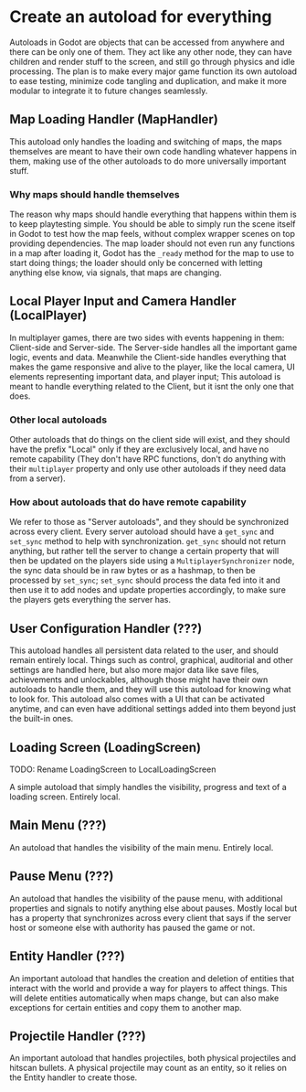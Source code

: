# Create an autoload for everything

Autoloads in Godot are objects that can be accessed from anywhere and there can be only one of them. They act like any other node, they can have children and render stuff to the screen, and still go through physics and idle processing.
The plan is to make every major game function its own autoload to ease testing, minimize code tangling and duplication, and make it more modular to integrate it to future changes seamlessly.

## Map Loading Handler (MapHandler)
This autoload only handles the loading and switching of maps, the maps themselves are meant to have their own code handling whatever happens in them, making use of the other autoloads to do more universally important stuff.

### Why maps should handle themselves
The reason why maps should handle everything that happens within them is to keep playtesting simple. You should be able to simply run the scene itself in Godot to test how the map feels, without complex wrapper scenes on top providing dependencies. The map loader should not even run any functions in a map after loading it, Godot has the `_ready` method for the map to use to start doing things; the loader should only be concerned with letting anything else know, via signals, that maps are changing.

## Local Player Input and Camera Handler (LocalPlayer)
In multiplayer games, there are two sides with events happening in them: Client-side and Server-side. The Server-side handles all the important game logic, events and data. Meanwhile the Client-side handles everything that makes the game responsive and alive to the player, like the local camera, UI elements representing important data, and player input; This autoload is meant to handle everything related to the Client, but it isnt the only one that does. 

### Other local autoloads
Other autoloads that do things on the client side will exist, and they should have the prefix "Local" only if they are exclusively local, and have no remote capability (They don't have RPC functions, don't do anything with their `multiplayer` property and only use other autoloads if they need data from a server).

### How about autoloads that do have remote capability
We refer to those as "Server autoloads", and they should be synchronized across every client. Every server autoload should have a `get_sync` and `set_sync` method to help with synchronization. `get_sync` should not return anything, but rather tell the server to change a certain property that will then be updated on the players side using a `MultiplayerSynchronizer` node, the sync data should be in raw bytes or as a hashmap, to then be processed by `set_sync`; `set_sync` should process the data fed into it and then use it to add nodes and update properties accordingly, to make sure the players gets everything the server has.

## User Configuration Handler (???)
This autoload handles all persistent data related to the user, and should remain entirely local. Things such as control, graphical, auditorial and other settings are handled here, but also more major data like save files, achievements and unlockables, although those might have their own autoloads to handle them, and they will use this autoload for knowing what to look for.
This autoload also comes with a UI that can be activated anytime, and can even have additional settings added into them beyond just the built-in ones.

## Loading Screen (LoadingScreen)
TODO: Rename LoadingScreen to LocalLoadingScreen

A simple autoload that simply handles the visibility, progress and text of a loading screen. Entirely local.

## Main Menu (???)
An autoload that handles the visibility of the main menu. Entirely local.

## Pause Menu (???)
An autoload that handles the visibility of the pause menu, with additional properties and signals to notify anything else about pauses. Mostly local but has a property that synchronizes across every client that says if the server host or someone else with authority has paused the game or not.

## Entity Handler (???)
An important autoload that handles the creation and deletion of entities that interact with the world and provide a way for players to affect things. This will delete entities automatically when maps change, but can also make exceptions for certain entities and copy them to another map.

## Projectile Handler (???)
An important autoload that handles projectiles, both physical projectiles and hitscan bullets. A physical projectile may count as an entity, so it relies on the Entity handler to create those.
